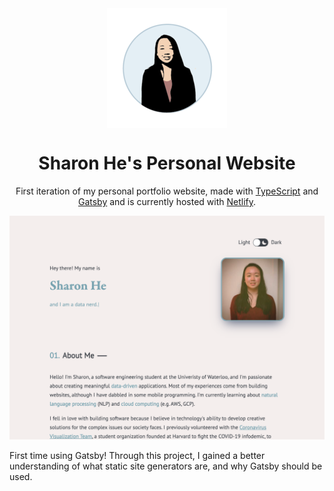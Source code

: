 <div align="center">
  <img align="center" alt="Logo" src="https://github.com/xsharonhe/personal-portfolio/blob/master/static/android-chrome-192x192.png" width="192" />
</div>
<h1 align="center"> 
  Sharon He's Personal Website
</h1>
<p align="center">
  First iteration of my personal portfolio website, made with <a href="https://www.typescriptlang.org" target="_blank">TypeScript</a> and <a href="https://www.gatsbyjs.org/" target="_blank">Gatsby</a> and is currently hosted with <a href="https://www.netlify.com/" target="_blank">Netlify</a>.
</p>

![Preview](preview.png)

<p> First time using Gatsby! Through this project, I gained
a better understanding of what static site generators are, 
and why Gatsby should be used.</p>